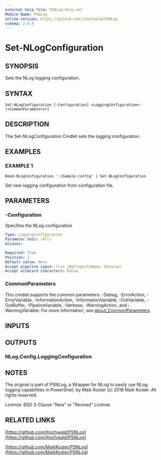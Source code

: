 ```yaml
---
external help file: PSNLog-help.xml
Module Name: PSNLog
online version: https://github.com/jhochwald/PSNLog
schema: 2.0.0
---
```


# Set-NLogConfiguration

## SYNOPSIS
Sets the NLog logging configuration.

## SYNTAX

```
Set-NLogConfiguration [-Configuration] <LoggingConfiguration> [<CommonParameters>]
```

## DESCRIPTION
The Set-NLogConfiguration Cmdlet sets the logging configuration.

## EXAMPLES

### EXAMPLE 1
```
Read-NLogConfiguration '.\Sample.config' | Set-NLogConfiguration
```

Set new logging configuration from configuration file.

## PARAMETERS

### -Configuration
Specifies the NLog configuration

```yaml
Type: LoggingConfiguration
Parameter Sets: (All)
Aliases:

Required: True
Position: 1
Default value: None
Accept pipeline input: True (ByPropertyName, ByValue)
Accept wildcard characters: False
```

### CommonParameters
This cmdlet supports the common parameters: -Debug, -ErrorAction, -ErrorVariable, -InformationAction, -InformationVariable, -OutVariable, -OutBuffer, -PipelineVariable, -Verbose, -WarningAction, and -WarningVariable. For more information, see [about_CommonParameters](http://go.microsoft.com/fwlink/?LinkID=113216).

## INPUTS

## OUTPUTS

### NLog.Config.LoggingConfiguration
## NOTES
The original is part of PSNLog, a Wrapper for NLog to easily use NLog logging capabilities in PowerShell, by Maik Koster
(c) 2018 Maik Koster.
All rights reserved.

License: BSD 3-Clause "New" or "Revised" License

## RELATED LINKS

[https://github.com/jhochwald/PSNLog](https://github.com/jhochwald/PSNLog)

[https://github.com/MaikKoster/PSNLog](https://github.com/MaikKoster/PSNLog)

